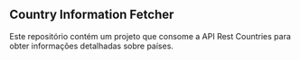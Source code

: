 ## Country Information Fetcher
Este repositório contém um projeto que consome a API Rest Countries para obter informações detalhadas sobre países.
